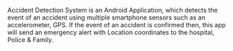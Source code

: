 Accident Detection System is an Android Application, which detects the event of an accident using multiple smartphone sensors such as an accelerometer, GPS. If the event of an accident is confirmed then, this app will send an emergency alert with Location coordinates to the hospital, Police & Family.
